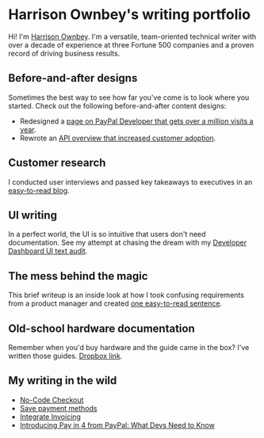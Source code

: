 # Harrison Ownbey's writing portfolio

Hi! I'm [Harrison Ownbey](https://www.linkedin.com/in/harrisonownbey/). I'm a versatile, team-oriented technical writer with over a decade of experience at three Fortune 500 companies and a proven record of driving business results.

## Before-and-after designs

Sometimes the best way to see how far you've come is to look where you started. Check out the following before-and-after content designs:

* Redesigned a [page on PayPal Developer that gets over a million visits a year](https://github.com/hownbey/portfolio/blob/main/get-started-redesign.md).
* Rewrote an [API overview that increased customer adoption](https://github.com/hownbey/portfolio/blob/main/api-rewrite.md).

## Customer research

I conducted user interviews and passed key takeaways to executives in an [easy-to-read blog](https://github.com/hownbey/portfolio/blob/main/customer-interview-writeup.md).

## UI writing

In a perfect world, the UI is so intuitive that users don't need documentation. See my attempt at chasing the dream with my [Developer Dashboard UI text audit](https://github.com/hownbey/portfolio/blob/main/ui-audit.md).

## The mess behind the magic

This brief writeup is an inside look at how I took confusing requirements from a product manager and created [one easy-to-read sentence](https://github.com/hownbey/portfolio/blob/main/one-sentence.md).

## Old-school hardware documentation

Remember when you'd buy hardware and the guide came in the box? I've written those guides. [Dropbox link](https://www.dropbox.com/scl/fi/l9dnbc7sdddg3cnype8ph/9033_GSG.pdf?rlkey=nuqa5cclok00js70i0cnu9anh&dl=0).

## My writing in the wild

* [No-Code Checkout](https://developer.paypal.com/docs/checkout/copy-paste/)
* [Save payment methods](https://developer.paypal.com/docs/checkout/save-payment-methods/)
* [Integrate Invoicing](https://developer.paypal.com/docs/invoicing/integrate/)
* [Introducing Pay in 4 from PayPal: What Devs Need to Know](https://medium.com/paypal-tech/introducing-pay-in-4-from-paypal-heres-what-devs-need-to-know-12287bd362c1)

